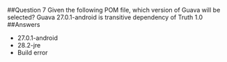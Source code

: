 ##Question 7
Given the following POM file, which version of Guava will be selected? Guava 27.0.1-android is transitive dependency of Truth 1.0
##Answers
* 27.0.1-android
* 28.2-jre 
* Build error
